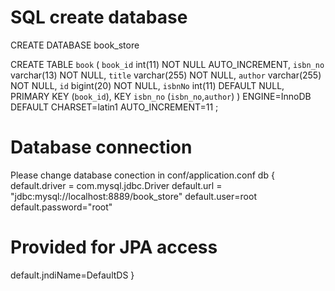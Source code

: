 # SQL create database

CREATE DATABASE book_store

CREATE TABLE `book` (
  `book_id` int(11) NOT NULL AUTO_INCREMENT,
  `isbn_no` varchar(13) NOT NULL,
  `title` varchar(255) NOT NULL,
  `author` varchar(255) NOT NULL,
  `id` bigint(20) NOT NULL,
  `isbnNo` int(11) DEFAULT NULL,
  PRIMARY KEY (`book_id`),
  KEY `isbn_no` (`isbn_no`,`author`)
) ENGINE=InnoDB  DEFAULT CHARSET=latin1 AUTO_INCREMENT=11 ;

# Database connection 
Please change database conection in conf/application.conf
db {
  default.driver = com.mysql.jdbc.Driver
  default.url = "jdbc:mysql://localhost:8889/book_store"
  default.user=root
  default.password="root"

  # Provided for JPA access
  default.jndiName=DefaultDS
}
